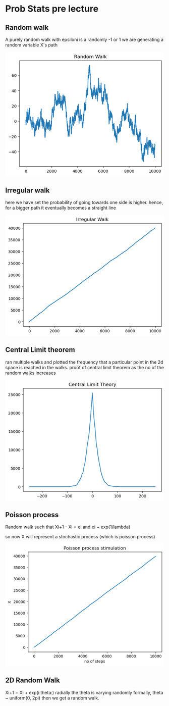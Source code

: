 # Prob Stats pre lecture

## Random walk

A purely random walk with epsiloni is a randomly -1 or 1
we are generating a random variable X's path

![random_walk](/aakashks/assets/img/output.png "Random Walk")

## Irregular walk

here we have set the probability of going towards one side is higher.
hence, for a bigger path it eventually becomes a straight line

![irregular_walk](/aakashks/assets/img/output1.png "irregular walk")

## Central Limit theorem

ran multiple walks and
plotted the frequency that a particular point in the
2d space is reached in the walks.
proof of central limit theorem as the no of the
random walks increases

![CLT](/aakashks/assets/img/output2.png)

## Poisson process

Random walk such that Xi+1 - Xi = ei
and ei ~ exp(1/lambda)

so now X will represent a stochastic process (which is poisson process)

![Poisson_process](/aakashks/assets/img/output4.png)

## 2D Random Walk

Xi+1 = Xi + exp(i:theta:)
radially the theta is varying randomly
formally, theta ~ uniform(0, 2pi)
then we get a random walk.
